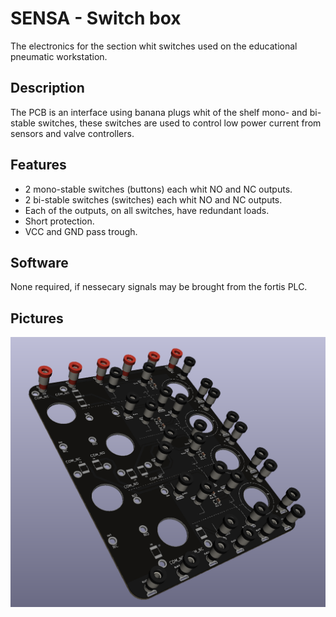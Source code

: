 # SENSA - Switch box

The electronics for the section whit switches used on the educational pneumatic workstation. 

## Description
The PCB is an interface using banana plugs whit of the shelf mono- and bi-stable switches, these switches are used to control low power current from sensors and valve controllers. 

## Features
- 2 mono-stable switches (buttons) each whit NO and NC outputs. 
- 2 bi-stable switches (switches) each whit NO and NC outputs. 
- Each of the outputs, on all switches, have redundant loads. 
- Short protection. 
- VCC and GND pass trough. 

## Software
None required, if nessecary signals may be brought from the fortis PLC. 

## Pictures
![Top_view](https://github.com/SensaGroup/SwitchBox/blob/main/Version%202/Documents/Pictures/profile.png)
